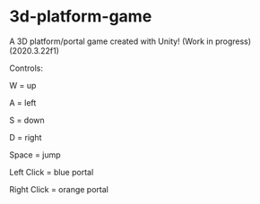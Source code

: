 # 3d-platform-game
A 3D platform/portal game created with Unity! (Work in progress) (2020.3.22f1)


Controls:

W = up

A = left

S = down

D = right

Space = jump

Left Click = blue portal

Right Click = orange portal
